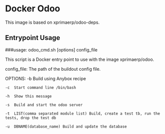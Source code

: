# Docker Odoo

This image is based on xprimaerp/odoo-deps.

## Entrypoint Usage
###usage: 
 odoo_cmd.sh [options] config_file

 This script is a Docker entry point to use with the image xprimaerp/odoo.

 config_file: The path of the buildout config file.

 OPTIONS:
    -b  Build using Anybox recipe
       
    -c  Start command line /bin/bash
          
    -h  Show this message
             
    -s  Build and start the odoo server
                
    -t  LIST(comma separated module list) Build, create a test tb, run the tests, drop the test db
                   
    -u  DBNAME(database_name) Build and update the database
